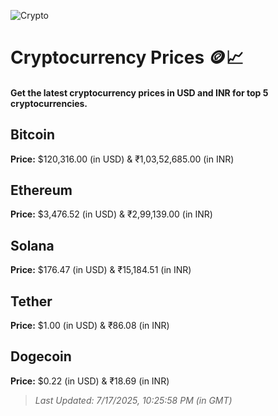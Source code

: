 
![Crypto](https://www.techguide.com.au/wp-content/uploads/2020/11/crypto3.jpeg)

# Cryptocurrency Prices 🪙📈

#### Get the latest cryptocurrency prices in USD and INR for top 5 cryptocurrencies.

## Bitcoin

**Price:** $120,316.00 (in USD) & ₹1,03,52,685.00 (in INR)

## Ethereum

**Price:** $3,476.52 (in USD) & ₹2,99,139.00 (in INR)

## Solana

**Price:** $176.47 (in USD) & ₹15,184.51 (in INR)

## Tether

**Price:** $1.00 (in USD) & ₹86.08 (in INR)

## Dogecoin

**Price:** $0.22 (in USD) & ₹18.69 (in INR)

> _Last Updated: 7/17/2025, 10:25:58 PM (in GMT)_
